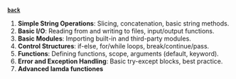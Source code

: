 **[`back`](./_content_.md)**

1. **Simple String Operations**: Slicing, concatenation, basic string methods.
2. **Basic I/O**: Reading from and writing to files, input/output functions.
3. **Basic Modules**: Importing built-in and third-party modules.
4. **Control Structures**: if-else, for/while loops, break/continue/pass.
5. **Functions**: Defining functions, scope, arguments (default, keyword).
6. **Error and Exception Handling**: Basic try-except blocks, best practice.
7. **Advanced lamda functiones**